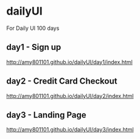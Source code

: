 # dailyUI
For Daily UI 100 days
## day1 - Sign up
http://amy801101.github.io/dailyUI/day1/index.html

## day2 - Credit Card Checkout
http://amy801101.github.io/dailyUI/day2/index.html

## day3 - Landing Page
http://amy801101.github.io/dailyUI/day3/index.html
